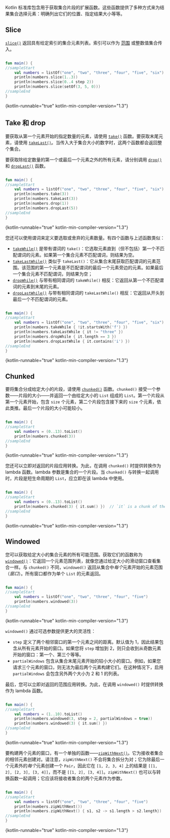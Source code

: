 [//]: # (title: 获取集合片段)

Kotlin 标准库包含用于获取集合片段的扩展函数。这些函数提供了多种方式来为结果集合选择元素：明确列出它们的位置、指定结果大小等等。

## Slice

[`slice()`](https://kotlinlang.org/api/latest/jvm/stdlib/kotlin.collections/slice.html) 返回具有给定索引的集合元素列表。索引可以作为 [范围](ranges.md) 或整数值集合传入。

```kotlin

fun main() {
//sampleStart    
    val numbers = listOf("one", "two", "three", "four", "five", "six")    
    println(numbers.slice(1..3))
    println(numbers.slice(0..4 step 2))
    println(numbers.slice(setOf(3, 5, 0)))    
//sampleEnd
}
```
{kotlin-runnable="true" kotlin-min-compiler-version="1.3"}

## Take 和 drop

要获取从第一个元素开始的指定数量的元素，请使用 [`take()`](https://kotlinlang.org/api/latest/jvm/stdlib/kotlin.collections/take.html) 函数。要获取末尾元素，请使用 [`takeLast()`](https://kotlinlang.org/api/latest/jvm/stdlib/kotlin.collections/take-last.html)。当传入大于集合大小的数字时，这两个函数都会返回整个集合。

要获取除给定数量的第一个或最后一个元素之外的所有元素，请分别调用 [`drop()`](https://kotlinlang.org/api/latest/jvm/stdlib/kotlin.collections/drop.html) 和 [`dropLast()`](https://kotlinlang.org/api/latest/jvm/stdlib/kotlin.collections/drop-last.html) 函数。

```kotlin

fun main() {
//sampleStart
    val numbers = listOf("one", "two", "three", "four", "five", "six")
    println(numbers.take(3))
    println(numbers.takeLast(3))
    println(numbers.drop(1))
    println(numbers.dropLast(5))
//sampleEnd
}
```
{kotlin-runnable="true" kotlin-min-compiler-version="1.3"}

您还可以使用谓词来定义要选取或舍弃的元素数量。有四个函数与上述函数类似：

*   [`takeWhile()`](https://kotlinlang.org/api/latest/jvm/stdlib/kotlin.collections/take-while.html) 是带有谓词的 `take()`：它选取元素直到（但不包括）第一个不匹配谓词的元素。如果第一个集合元素不匹配谓词，则结果为空。
*   [`takeLastWhile()`](https://kotlinlang.org/api/latest/jvm/stdlib/kotlin.collections/take-last-while.html) 类似于 `takeLast()`：它从集合末尾获取匹配谓词的元素范围。该范围的第一个元素是不匹配谓词的最后一个元素旁边的元素。如果最后一个集合元素不匹配谓词，则结果为空；
*   [`dropWhile()`](https://kotlinlang.org/api/latest/jvm/stdlib/kotlin.collections/drop-while.html) 与带有相同谓词的 `takeWhile()` 相反：它返回从第一个不匹配谓词的元素到末尾的元素。
*   [`dropLastWhile()`](https://kotlinlang.org/api/latest/jvm/stdlib/kotlin.collections/drop-last-while.html) 与带有相同谓词的 `takeLastWhile()` 相反：它返回从开头到最后一个不匹配谓词的元素。

```kotlin

fun main() {
//sampleStart
    val numbers = listOf("one", "two", "three", "four", "five", "six")
    println(numbers.takeWhile { !it.startsWith('f') })
    println(numbers.takeLastWhile { it != "three" })
    println(numbers.dropWhile { it.length == 3 })
    println(numbers.dropLastWhile { it.contains('i') })
//sampleEnd
}
```
{kotlin-runnable="true" kotlin-min-compiler-version="1.3"}

## Chunked

要将集合分成给定大小的片段，请使用 [`chunked()`](https://kotlinlang.org/api/latest/jvm/stdlib/kotlin.collections/chunked.html) 函数。`chunked()` 接受一个参数——片段的大小——并返回一个由给定大小的 `List` 组成的 `List`。第一个片段从第一个元素开始，包含 `size` 个元素，第二个片段包含接下来的 `size` 个元素，依此类推。最后一个片段的大小可能较小。

```kotlin

fun main() {
//sampleStart
    val numbers = (0..13).toList()
    println(numbers.chunked(3))
//sampleEnd
}
```
{kotlin-runnable="true" kotlin-min-compiler-version="1.3"}

您还可以立即对返回的片段应用转换。为此，在调用 `chunked()` 时提供转换作为 lambda 函数。lambda 参数是集合的一个片段。当 `chunked()` 与转换一起调用时，片段是短生命周期的 `List`，应立即在该 lambda 中使用。

```kotlin

fun main() {
//sampleStart
    val numbers = (0..13).toList() 
    println(numbers.chunked(3) { it.sum() })  // `it` is a chunk of the original collection
//sampleEnd
}
```
{kotlin-runnable="true" kotlin-min-compiler-version="1.3"}

## Windowed

您可以获取给定大小的集合元素的所有可能范围。获取它们的函数称为 [`windowed()`](https://kotlinlang.org/api/latest/jvm/stdlib/kotlin.collections/windowed.html)：它返回一个元素范围列表，就像您通过给定大小的滑动窗口查看集合一样。与 `chunked()` 不同，`windowed()` 返回从集合中*每个*元素开始的元素范围（_窗口_）。所有窗口都作为单个 `List` 的元素返回。

```kotlin

fun main() {
//sampleStart
    val numbers = listOf("one", "two", "three", "four", "five")    
    println(numbers.windowed(3))
//sampleEnd
}
```
{kotlin-runnable="true" kotlin-min-compiler-version="1.3"}

`windowed()` 通过可选参数提供更大的灵活性：

*   `step` 定义了两个相邻窗口的第一个元素之间的距离。默认值为 1，因此结果包含从所有元素开始的窗口。如果您将 `step` 增加到 2，则只会收到从奇数元素开始的窗口：第一个、第三个等等。
*   `partialWindows` 包含从集合末尾元素开始的较小大小的窗口。例如，如果您请求三个元素的窗口，则无法为最后两个元素构建它们。在这种情况下，启用 `partialWindows` 会包含另外两个大小为 2 和 1 的列表。

最后，您可以立即对返回的范围应用转换。为此，在调用 `windowed()` 时提供转换作为 lambda 函数。

```kotlin

fun main() {
//sampleStart
    val numbers = (1..10).toList()
    println(numbers.windowed(3, step = 2, partialWindows = true))
    println(numbers.windowed(3) { it.sum() })
//sampleEnd
}
```
{kotlin-runnable="true" kotlin-min-compiler-version="1.3"}

要构建两个元素的窗口，有一个单独的函数——[`zipWithNext()`](https://kotlinlang.org/api/latest/jvm/stdlib/kotlin.collections/zip-with-next.html)。它为接收者集合的相邻元素创建对。请注意，`zipWithNext()` 不会将集合拆分为对；它为除最后一个元素外的*每个*元素创建一个 `Pair`，因此它在 `[1, 2, 3, 4]` 上的结果是 `[[1, 2], [2, 3], [3, 4]]`，而不是 `[[1, 2], [3, 4]]`。`zipWithNext()` 也可以与转换函数一起调用；它应该将接收者集合的两个元素作为参数。

```kotlin

fun main() {
//sampleStart
    val numbers = listOf("one", "two", "three", "four", "five")    
    println(numbers.zipWithNext())
    println(numbers.zipWithNext() { s1, s2 -> s1.length > s2.length})
//sampleEnd
}
```
{kotlin-runnable="true" kotlin-min-compiler-version="1.3"}